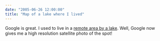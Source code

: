 ```yaml
---
date: "2005-06-26 12:00:00"
title: "Map of a lake where I lived"
---
```




Google is great. I used to live in a [remote area by a lake](https://www.google.co.uk/maps/search/fredericton,new+brunswick,canada/@45.921929,-66.20254,571m/data=!3m1!1e3!4m2!2m1!4b1?hl=en&amp;dg=dbrw&amp;newdg=1). Well, Google now gives me a high resolution satellite photo of the spot!

